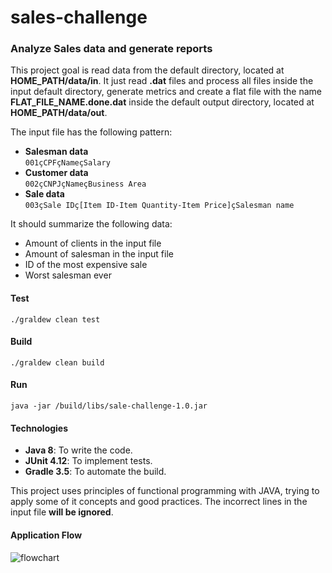 # sales-challenge

### Analyze Sales data and generate reports

This project goal is read data from the default directory, located at **HOME_PATH/data/in**. It just read **.dat** files and process all files inside the input default directory, generate metrics and create a flat file  with the name **FLAT_FILE_NAME.done.dat** inside the default output directory, located at **HOME_PATH/data/out**.

The input file has the following pattern:
- **Salesman data**<br>
`001çCPFçNameçSalary`
- **Customer data**<br>
`002çCNPJçNameçBusiness Area`
- **Sale data**<br>
`003çSale IDç[Item ID-Item Quantity-Item Price]çSalesman name`

It should summarize the following data:
- Amount of clients in the input file
- Amount of salesman in the input file
- ID of the most expensive sale
- Worst salesman ever


#### Test
`./graldew clean test`

#### Build
`./graldew clean build`

#### Run
`java -jar /build/libs/sale-challenge-1.0.jar`

#### Technologies
- **Java 8**: To write the code.
- **JUnit 4.12**: To implement tests.
- **Gradle 3.5**: To automate the build.


This project uses principles of functional programming with JAVA, trying to apply some of it concepts and good practices. The incorrect lines in the input file **will be ignored**.

#### Application Flow
![flowchart](https://i.imgur.com/rFBWRRK.png)
